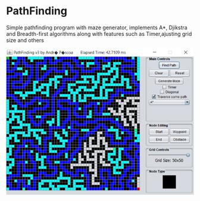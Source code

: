 # PathFinding
Simple pathfinding program with maze generator, implements A*, Djikstra and Breadth-first algorithms along with features such as Timer,ajusting grid size and others

![Example Execution](/pathfinding.png)
